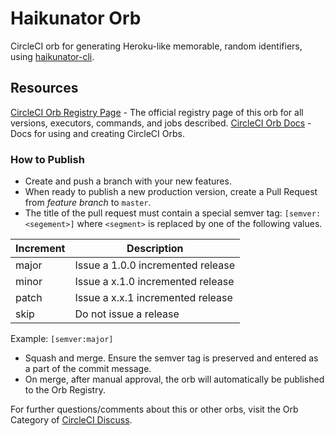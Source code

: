# Haikunator Orb
<!---
[![CircleCI Build Status](https://circleci.com/gh/<organization>/<project-name>.svg?style=shield "CircleCI Build Status")](https://circleci.com/gh/<organization>/<project-name>) [![CircleCI Orb Version](https://img.shields.io/badge/endpoint.svg?url=https://badges.circleci.io/orb/<namespace>/<orb-name>)](https://circleci.com/orbs/registry/orb/<namespace>/<orb-name>) [![GitHub License](https://img.shields.io/badge/license-MIT-lightgrey.svg)](https://raw.githubusercontent.com/<organization>/<project-name>/master/LICENSE) [![CircleCI Community](https://img.shields.io/badge/community-CircleCI%20Discuss-343434.svg)](https://discuss.circleci.com/c/ecosystem/orbs)

--->

CircleCI orb for generating Heroku-like memorable, random identifiers, using [haikunator-cli](https://www.npmjs.com/package/haikunator-cli).

## Resources

[CircleCI Orb Registry Page](https://circleci.com/developer/orbs/orb/takescoop/haikunator) - The official registry page of this orb for all versions, executors, commands, and jobs described.
[CircleCI Orb Docs](https://circleci.com/docs/2.0/orb-intro/#section=configuration) - Docs for using and creating CircleCI Orbs.

### How to Publish
* Create and push a branch with your new features.
* When ready to publish a new production version, create a Pull Request from _feature branch_ to `master`.
* The title of the pull request must contain a special semver tag: `[semver:<segement>]` where `<segment>` is replaced by one of the following values.

| Increment | Description|
| ----------| -----------|
| major     | Issue a 1.0.0 incremented release|
| minor     | Issue a x.1.0 incremented release|
| patch     | Issue a x.x.1 incremented release|
| skip      | Do not issue a release|

Example: `[semver:major]`

* Squash and merge. Ensure the semver tag is preserved and entered as a part of the commit message.
* On merge, after manual approval, the orb will automatically be published to the Orb Registry.


For further questions/comments about this or other orbs, visit the Orb Category of [CircleCI Discuss](https://discuss.circleci.com/c/orbs).

